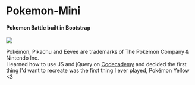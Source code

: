 <h1>Pokemon-Mini</h1>
<h4>Pokemon Battle built in Bootstrap</h4>

<img src="https://dl.dropbox.com/u/898312/pkmn.png"/>

Pokémon, Pikachu and Eevee are trademarks of The Pokémon Company &amp; Nintendo Inc.<br/>
I learned how to use JS and jQuery on <a href="http://www.codecademy.com">Codecademy</a> and decided the first thing I'd want to recreate was the first thing I ever played, Pokémon Yellow <3

